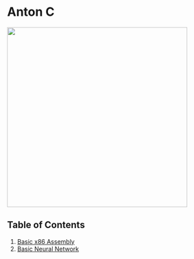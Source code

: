 # Anton C

<image src='images/cprogramming.jpeg' width='420' height='420'>

## Table of Contents

1. [Basic x86 Assembly](basic/x86assembly/README.md)
2. [Basic Neural Network](basic/neuralnetwork/xor/README.md)